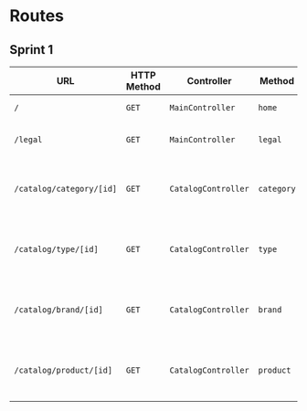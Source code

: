 # Routes

## Sprint 1

| URL | HTTP Method | Controller | Method | Title | Content | Comment |
|--|--|--|--|--|--|--|
| `/` | `GET` | `MainController` | `home` | Dans les shoe | 5 categories | - |
| `/legal` | `GET` | `MainController` | `legal` | Legal notices | Displays all the legal notices | - |
| `/catalog/category/[id]` | `GET` | `CatalogController` | `category` | [category] name | Displays product(s) of the category | [id] => id of the category that i'm asking for |
| `/catalog/type/[id]` | `GET` | `CatalogController` | `type` | [type] name | Displays products of the type | [id] => id of the type that i'm asking for |
| `/catalog/brand/[id]` | `GET` | `CatalogController` | `brand` | [brand] name | Displays products manufactured by the brand | [id] => id of the brand that i'm asking for |
| `/catalog/product/[id]` | `GET` | `CatalogController` | `product` | [product] name | Displays product | [id] => id of the product that i'm asking for |
